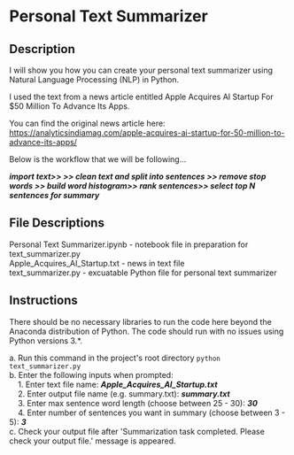 # Personal Text Summarizer

## Description

I will show you how you can create your personal text summarizer using Natural Language Processing (NLP) in Python.

I used the text from a news article entitled Apple Acquires AI Startup For $50 Million To Advance Its Apps.

You can find the original news article here: https://analyticsindiamag.com/apple-acquires-ai-startup-for-50-million-to-advance-its-apps/

Below is the workflow that we will be following…

**_import text>> >> clean text and split into sentences >> remove stop words >> build word histogram>> rank sentences>> select top N sentences for summary_**

## File Descriptions

Personal Text Summarizer.ipynb - notebook file in preparation for text_summarizer.py<br/>
Apple_Acquires_AI_Startup.txt - news in text file<br/>
text_summarizer.py - excuatable Python file for personal text summarizer<br/>

## Instructions

There should be no necessary libraries to run the code here beyond the Anaconda distribution of Python. The code should run with no issues using Python versions 3.*.

a. Run this command in the project's root directory `python text_summarizer.py`<br/>
b. Enter the following inputs when prompted:<br/>
&nbsp;&nbsp;&nbsp;&nbsp;1. Enter text file name: **_Apple_Acquires_AI_Startup.txt_**<br/>
&nbsp;&nbsp;&nbsp;&nbsp;2. Enter output file name (e.g. summary.txt): **_summary.txt_**<br/>
&nbsp;&nbsp;&nbsp;&nbsp;3. Enter max sentence word length (choose between 25 - 30): **_30_**<br/>
&nbsp;&nbsp;&nbsp;&nbsp;4. Enter number of sentences you want in summary (choose between 3 - 5): **_3_**<br/>
c. Check your output file after 'Summarization task completed. Please check your output file.' message is appeared.
